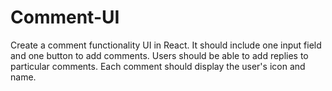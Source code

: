 # Comment-UI                
Create a comment functionality UI in React. It should include one input field and one button to add comments. Users should be able to add replies to particular comments. Each comment should display the user's icon and name.
